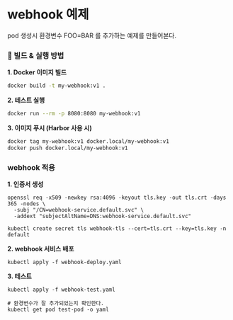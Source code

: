 # webhook 예제
pod 생성시 환경변수 FOO=BAR 를 추가하는 예제를 만들어본다.


### **📌 빌드 & 실행 방법**
**1. Docker 이미지 빌드**
```sh
docker build -t my-webhook:v1 .
```

**2. 테스트 실행**
```sh
docker run --rm -p 8080:8080 my-webhook:v1
```

**3. 이미지 푸시 (Harbor 사용 시)**
```sh
docker tag my-webhook:v1 docker.local/my-webhook:v1
docker push docker.local/my-webhook:v1
```

### webhook 적용

**1. 인증서 생성**
```shell
openssl req -x509 -newkey rsa:4096 -keyout tls.key -out tls.crt -days 365 -nodes \
  -subj "/CN=webhook-service.default.svc" \
  -addext "subjectAltName=DNS:webhook-service.default.svc"

kubectl create secret tls webhook-tls --cert=tls.crt --key=tls.key -n default
```

**2. webhook 서비스 배포**
```shell
kubectl apply -f webhook-deploy.yaml
```

**3. 테스트**
```shell
kubectl apply -f webhook-test.yaml

# 환경변수가 잘 추가되었는지 확인한다.
kubectl get pod test-pod -o yaml
```

